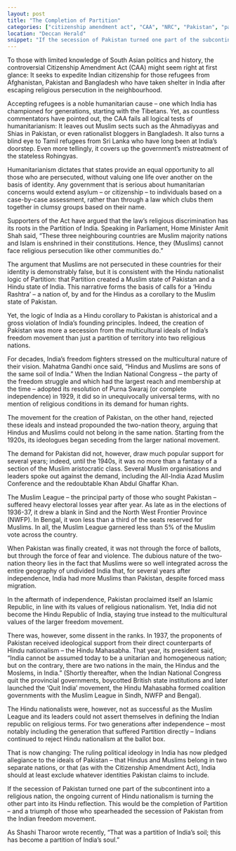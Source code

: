 ```yaml
---
layout: post
title: "The Completion of Partition"
categories: ["citizenship amendment act", "CAA", "NRC", "Pakistan", "partition of India"]
location: "Deccan Herald"
snippet: "If the secession of Pakistan turned one part of the subcontinent into a religious nation, the ongoing current of Hindu nationalism is turning the other part into its Hindu reflection. This would be the completion of Partition – and a triumph of those who spearheaded the secession of Pakistan from the Indian freedom movement. (Published in Deccan Herald)"
---
```


To those with limited knowledge of South Asian politics and history, the controversial Citizenship Amendment Act (CAA) might seem right at first glance: It seeks to expedite Indian citizenship for those refugees from Afghanistan, Pakistan and Bangladesh who have taken shelter in India after escaping religious persecution in the neighbourhood.

Accepting refugees is a noble humanitarian cause – one which India has championed for generations, starting with the Tibetans. Yet, as countless commentators have pointed out, the CAA fails all logical tests of humanitarianism: It leaves out Muslim sects such as the Ahmadiyyas and Shias in Pakistan, or even rationalist bloggers in Bangladesh. It also turns a blind eye to Tamil refugees from Sri Lanka who have long been at India’s doorstep. Even more tellingly, it covers up the government’s mistreatment of the stateless Rohingyas.

Humanitarianism dictates that states provide an equal opportunity to all those who are persecuted, without valuing one life over another on the basis of identity. Any government that is serious about humanitarian concerns would extend asylum – or citizenship – to individuals based on a case-by-case assessment, rather than through a law which clubs them together in clumsy groups based on their name.

Supporters of the Act have argued that the law’s religious discrimination has its roots in the Partition of India. Speaking in Parliament, Home Minister Amit Shah said, “These three neighbouring countries are Muslim majority nations and Islam is enshrined in their constitutions. Hence, they (Muslims) cannot face religious persecution like other communities do.”

The argument that Muslims are not persecuted in these countries for their identity is demonstrably false, but it is consistent with the Hindu nationalist logic of Partition: that Partition created a Muslim state of Pakistan and a Hindu state of India. This narrative forms the basis of calls for a ‘Hindu Rashtra’ – a nation of, by and for the Hindus as a corollary to the Muslim state of Pakistan.

Yet, the logic of India as a Hindu corollary to Pakistan is ahistorical and a gross violation of India’s founding principles. Indeed, the creation of Pakistan was more a secession from the multicultural ideals of India’s freedom movement than just a partition of territory into two religious nations.

For decades, India’s freedom fighters stressed on the multicultural nature of their vision. Mahatma Gandhi once said, “Hindus and Muslims are sons of the same soil of India.” When the Indian National Congress – the party of the freedom struggle and which had the largest reach and membership at the time – adopted its resolution of Purna Swaraj (or complete independence) in 1929, it did so in unequivocally universal terms, with no mention of religious conditions in its demand for human rights.

The movement for the creation of Pakistan, on the other hand, rejected these ideals and instead propounded the two-nation theory, arguing that Hindus and Muslims could not belong in the same nation. Starting from the 1920s, its ideologues began seceding from the larger national movement.

The demand for Pakistan did not, however, draw much popular support for several years; indeed, until the 1940s, it was no more than a fantasy of a section of the Muslim aristocratic class. Several Muslim organisations and leaders spoke out against the demand, including the All-India Azad Muslim Conference and the redoubtable Khan Abdul Ghaffar Khan.

The Muslim League – the principal party of those who sought Pakistan – suffered heavy electoral losses year after year. As late as in the elections of 1936-37, it drew a blank in Sind and the North West Frontier Province (NWFP). In Bengal, it won less than a third of the seats reserved for Muslims. In all, the Muslim League garnered less than 5% of the Muslim vote across the country.

When Pakistan was finally created, it was not through the force of ballots, but through the force of fear and violence. The dubious nature of the two-nation theory lies in the fact that Muslims were so well integrated across the entire geography of undivided India that, for several years after independence, India had more Muslims than Pakistan, despite forced mass migration.

In the aftermath of independence, Pakistan proclaimed itself an Islamic Republic, in line with its values of religious nationalism. Yet, India did not become the Hindu Republic of India, staying true instead to the multicultural values of the larger freedom movement.

There was, however, some dissent in the ranks. In 1937, the proponents of Pakistan received ideological support from their direct counterparts of Hindu nationalism – the Hindu Mahasabha. That year, its president said, “India cannot be assumed today to be a unitarian and homogeneous nation; but on the contrary, there are two nations in the main, the Hindus and the Moslems, in India.” (Shortly thereafter, when the Indian National Congress quit the provincial governments, boycotted British state institutions and later launched the ‘Quit India’ movement, the Hindu Mahasabha formed coalition governments with the Muslim League in Sindh, NWFP and Bengal).

The Hindu nationalists were, however, not as successful as the Muslim League and its leaders could not assert themselves in defining the Indian republic on religious terms. For two generations after independence – most notably including the generation that suffered Partition directly – Indians continued to reject Hindu nationalism at the ballot box.

That is now changing: The ruling political ideology in India has now pledged allegiance to the ideals of Pakistan – that Hindus and Muslims belong in two separate nations, or that (as with the Citizenship Amendment Act), India should at least exclude whatever identities Pakistan claims to include.

If the secession of Pakistan turned one part of the subcontinent into a religious nation, the ongoing current of Hindu nationalism is turning the other part into its Hindu reflection. This would be the completion of Partition – and a triumph of those who spearheaded the secession of Pakistan from the Indian freedom movement.

As Shashi Tharoor wrote recently, “That was a partition of India’s soil; this has become a partition of India’s soul.”
